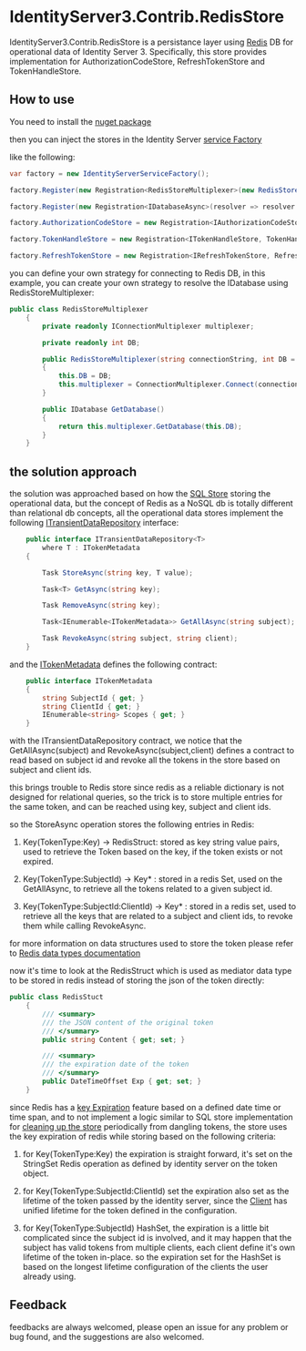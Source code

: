 # IdentityServer3.Contrib.RedisStore

IdentityServer3.Contrib.RedisStore is a persistance layer using [Redis](https://redis.io) DB for operational data of Identity Server 3. Specifically, this store provides implementation for AuthorizationCodeStore, RefreshTokenStore and TokenHandleStore.


## How to use

You need to install the [nuget package](https://www.nuget.org/packages/IdentityServer3.Contrib.RedisStore)

then you can inject the stores in the Identity Server [service Factory](https://identityserver.github.io/Documentation/docsv2/configuration/serviceFactory.html)

like the following:

```csharp
var factory = new IdentityServerServiceFactory();

factory.Register(new Registration<RedisStoreMultiplexer>(new RedisStoreMultiplexer("Connection string"));

factory.Register(new Registration<IDatabaseAsync>(resolver => resolver.Resolve<RedisStoreMultiplexer>().GetDatabase()));

factory.AuthorizationCodeStore = new Registration<IAuthorizationCodeStore, AuthorizationCodeStore>();

factory.TokenHandleStore = new Registration<ITokenHandleStore, TokenHandleStore>();

factory.RefreshTokenStore = new Registration<IRefreshTokenStore, RefreshTokenStore>();
```

you can define your own strategy for connecting to Redis DB, in this example, you can create your own strategy to resolve the IDatabase using RedisStoreMultiplexer:

```csharp
public class RedisStoreMultiplexer
    {
        private readonly IConnectionMultiplexer multiplexer;

        private readonly int DB;

        public RedisStoreMultiplexer(string connectionString, int DB = 0)
        {
            this.DB = DB;
            this.multiplexer = ConnectionMultiplexer.Connect(connectionString);
        }

        public IDatabase GetDatabase()
        {
            return this.multiplexer.GetDatabase(this.DB);
        }
    }
```

## the solution approach

the solution was approached based on how the [SQL Store](https://github.com/IdentityServer/IdentityServer3.EntityFramework) storing the operational data, but the concept of Redis as a NoSQL db is totally different than relational db concepts, all the operational data stores implement the following [ITransientDataRepository](https://github.com/IdentityServer/IdentityServer3/blob/master/source%2FCore%2FServices%2FITransientDataRepository.cs) interface:

```csharp
    public interface ITransientDataRepository<T>
        where T : ITokenMetadata
    {

        Task StoreAsync(string key, T value);

        Task<T> GetAsync(string key);

        Task RemoveAsync(string key);

        Task<IEnumerable<ITokenMetadata>> GetAllAsync(string subject);

        Task RevokeAsync(string subject, string client);
    }
```

and the [ITokenMetadata](https://github.com/IdentityServer/IdentityServer3/blob/93bc6bc9b536146b9e3fa0bed21d77283d07f788/source/Core/Models/ITokenMetadata.cs) defines the following contract:

```csharp
    public interface ITokenMetadata
    {
        string SubjectId { get; }
        string ClientId { get; }
        IEnumerable<string> Scopes { get; }
    }
```

with the ITransientDataRepository contract, we notice that the GetAllAsync(subject) and RevokeAsync(subject,client) defines a contract to read based on subject id and revoke all the tokens in the store based on subject and client ids.

this brings trouble to Redis store since redis as a reliable dictionary is not designed for relational queries, so the trick is to store multiple entries for the same token, and can be reached using key, subject and client ids.

so the StoreAsync operation stores the following entries in Redis:

1. Key(TokenType:Key) -> RedisStruct: stored as key string value pairs, used to retrieve the Token based on the key, if the token exists or not expired.

1. Key(TokenType:SubjectId) -> Key* : stored in a redis Set, used on the GetAllAsync, to retrieve all the tokens related to a given subject id.

1. Key(TokenType:SubjectId:ClientId) -> Key* : stored in a redis set, used to retrieve all the keys that are related to a subject and client ids, to revoke them while calling RevokeAsync.

for more information on data structures used to store the token please refer to [Redis data types documentation](https://redis.io/topics/data-types)

now it's time to look at the RedisStruct which is used as mediator data type to be stored in redis instead of storing the json of the token directly:

```csharp
public class RedisStuct
    {
        /// <summary>
        /// the JSON content of the original token
        /// </summary>
        public string Content { get; set; }

        /// <summary>
        /// the expiration date of the token
        /// </summary>
        public DateTimeOffset Exp { get; set; }
    }
```

since Redis has a [key Expiration](https://redis.io/commands/expire) feature based on a defined date time or time span, and to not implement a logic similar to SQL store implementation for [cleaning up the store](https://identityserver.github.io/Documentation/docsv2/ef/operational.html) periodically from dangling tokens, the store uses the key expiration of redis while storing based on the following criteria:

1. for Key(TokenType:Key) the expiration is straight forward, it's set on the StringSet Redis operation as defined by identity server on the token object.

1. for Key(TokenType:SubjectId:ClientId) set the expiration also set as the lifetime of the token passed by the identity server, since the [Client](https://identityserver.github.io/Documentation/docsv2/configuration/clients.html) has unified lifetime for the token defined in the configuration.

1. for Key(TokenType:SubjectId) HashSet, the expiration is a little bit complicated since the subject id is involved, and it may happen that the subject has valid tokens from multiple clients, each client define it's own lifetime of the token in-place. so the expiration set for the HashSet is based on the longest lifetime configuration of the clients the user already using.

## Feedback

feedbacks are always welcomed, please open an issue for any problem or bug found, and the suggestions are also welcomed.


